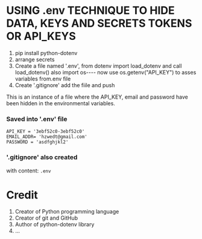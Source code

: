 # USING .env TECHNIQUE TO HIDE DATA, KEYS AND SECRETS TOKENS OR API_KEYS

1. pip install python-dotenv
2. arrange secrets
3. Create a file named '.env', from dotenv import load_dotenv and call load_dotenv() also import os---- now use os.getenv("API_KEY") to asses variables from.env file
4. Create '.gitignore' add the fiile and push 

This is an instance of a file where the API_KEY, email and password have been hidden in the environmental variables.

### Saved into '.env' file
```
API_KEY = '3ebf52c0-3ebf52c0'
EMAIL_ADDR= 'hzwedt@gmail.com'
PASSWORD = 'asdfghjkl2'
```
### '.gitignore' also created

with content: ```.env```

# Credit
1. Creator of Python programming language 
2. Creator of git and GitHub 
3. Author of python-dotenv library
4. ...
